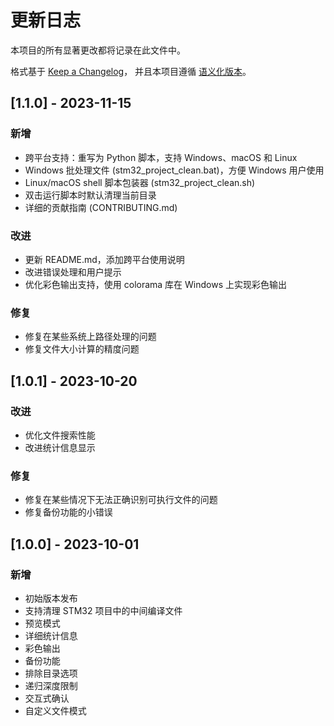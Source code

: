 # 更新日志

本项目的所有显著更改都将记录在此文件中。

格式基于 [Keep a Changelog](https://keepachangelog.com/zh-CN/1.0.0/)，
并且本项目遵循 [语义化版本](https://semver.org/lang/zh-CN/)。

## [1.1.0] - 2023-11-15

### 新增
- 跨平台支持：重写为 Python 脚本，支持 Windows、macOS 和 Linux
- Windows 批处理文件 (stm32_project_clean.bat)，方便 Windows 用户使用
- Linux/macOS shell 脚本包装器 (stm32_project_clean.sh)
- 双击运行脚本时默认清理当前目录
- 详细的贡献指南 (CONTRIBUTING.md)

### 改进
- 更新 README.md，添加跨平台使用说明
- 改进错误处理和用户提示
- 优化彩色输出支持，使用 colorama 库在 Windows 上实现彩色输出

### 修复
- 修复在某些系统上路径处理的问题
- 修复文件大小计算的精度问题

## [1.0.1] - 2023-10-20

### 改进
- 优化文件搜索性能
- 改进统计信息显示

### 修复
- 修复在某些情况下无法正确识别可执行文件的问题
- 修复备份功能的小错误

## [1.0.0] - 2023-10-01

### 新增
- 初始版本发布
- 支持清理 STM32 项目中的中间编译文件
- 预览模式
- 详细统计信息
- 彩色输出
- 备份功能
- 排除目录选项
- 递归深度限制
- 交互式确认
- 自定义文件模式